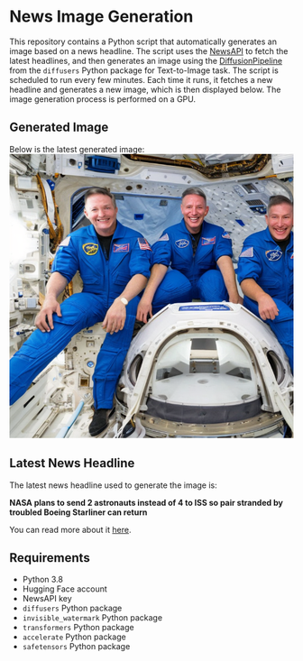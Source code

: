 # News Image Generation
This repository contains a Python script that automatically generates an image based on a news headline. The script uses the [NewsAPI](https://newsapi.org/) to fetch the latest headlines, and then generates an image using the [DiffusionPipeline](https://github.com/huggingface/diffusers) from the `diffusers` Python package for Text-to-Image task.
The script is scheduled to run every few minutes. Each time it runs, it fetches a new headline and generates a new image, which is then displayed below. The image generation process is performed on a GPU.

## Generated Image
Below is the latest generated image:
![Generated Image](image.png)

## Latest News Headline
The latest news headline used to generate the image is:

**NASA plans to send 2 astronauts instead of 4 to ISS so pair stranded by troubled Boeing Starliner can return**

You can read more about it [here](https://news.google.com/rss/articles/CBMiqgFBVV95cUxPY091QXFwaEhPM3dhSGJHcnc4Y1JhRzJKZVZGb184WEtpSjUwckNMbGp5Ym5BLU5ZZDRpYkl0RllqX0ZvcWNfUG1ZSkw1WnJpR3g1bDU3cHRBdEFtMjVROEU2N1FoYmxGM2gxZFgtLWdQZkFKYkpxNC1RajlWaGNKa0x5QXM4Rk9reWVKMlotZFdoUlBzVlUzYVZNLVM0bjhuSE1aZGNNUWFkUdIBrwFBVV95cUxOWVd5Xy02eDZCTG5jc2JBaHdUdW1FTXRCRGVBdlc4Q2NDRUZUUU5NNFZONEFFS0hwWm5HN3NsYUM3NUpydGU0N19idzB5TndIcjJGb3NNMVQ1d0xvbjR5bHdHcHZrN1JGYjF6TXZQREQ0XzR2am1uVEhTX2phdTF5NTBkelczZjNGU0ZTRFhrVkxST2t2R2lQVE4yc0tEY3lYSFp1cmdwSG5BUzVaWk1Z?oc=5).

## Requirements
- Python 3.8
- Hugging Face account
- NewsAPI key
- `diffusers` Python package
- `invisible_watermark` Python package
- `transformers` Python package
- `accelerate` Python package
- `safetensors` Python package
